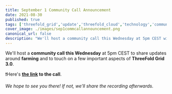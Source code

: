 ```yaml
---
title: September 1 Community Call Announcement
date: 2021-08-30
published: true
tags: ['threefold_grid','update','threefold_cloud','technology','community','farming']
cover_image: ./images/sep1commcallannouncement.png
canonical_url: false
description: "We'll host a community call this Wednesday at 5pm CEST with updates on farming and TF Grid 3.0!"
---
```


We'll host a **community call this Wednesday** at 5pm CEST to share updates around **farming** and to touch on a few important aspects of **ThreeFold Grid 3.0**.

❗️Here's **[the link](https://meet.jit.si/moderated/d211ee6bc96b7a4e6424955465c94be15837548e64703afc3c65bd92b61c849a) to the call**.

*We hope to see you there! If not, we'll share the recording afterwards.*